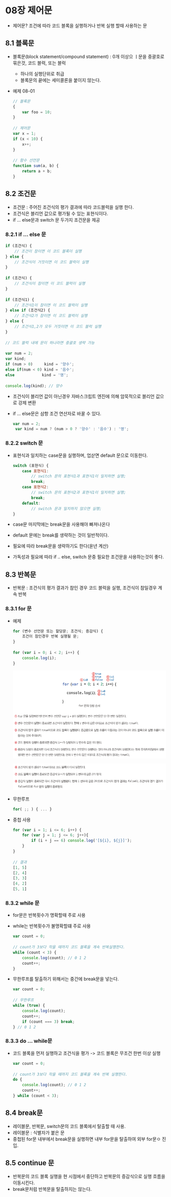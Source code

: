 # 08장  제어문

- 제어문? 조건에 따라 코드 블록을 실행하거나 반복 실행 할때 사용하는 문

## 8.1 블록문

- 블록문(block statement/compound statement) : 0개 이상으 ㅣ문을 중괄호로 묶은것, 코드 블럭, 또는 블럭

  - 하나의 실행단위로 취급
  - 블록문의 끝에는 세미콜론을 붙이지 않는다.

- 예제 08-01

  ```javascript
  // 블록문
  {
      var foo = 10;    
  }
  
  // 제어문
  var x = 1;
  if (x < 10) {
      x++;
  }
  
  // 함수 선언문
  function sum(a, b) {
      return a + b;
  }
  ```

## 8.2 조건문

- 조건문 : 주어진 조건식의 평가 결과에 따라 코드블럭을 실행 한다.
- 조건식은 블리언 값으로 평가될 수 있는 표현식이다.
- if ... else문과 switch 문 두가지 조건문을 제공

### 8.2.1 if ... else 문

```javascript
if (조건식) {
    // 조건이 참이면 이 코드 블록이 실행
} else {
    // 조건식이 거짓이면 이 코드 블럭이 실행
}

if (조건식) {
    // 조건식이 참이면 이 코드 블럭이 실행
}

if (조건식1) {
    // 조건식1이 참이면 이 코드 블럭이 실행
} else if (조건식2) {
    // 조건식2가 참이면 이 코드 블럭이 실행
} else {
    // 조건식1,2가 모두 거짓이면 이 코드 블럭 실행
}

// 코드 블럭 내에 문이 하나라면 중괄호 생략 가능

var num = 2;
var kind;
if (num > 0) 	 kind = '양수';
else if(num < 0) kind = '음수';
else			kind = '영';

console.log(kind); // 양수
```

- 조건식이 블리언 값이 아닌경우 자바스크립트 엔진에 의해 암묵적으로 블리언 값으로 강제 변환

- if ... else문은 삼항 조건 연산자로 바꿀 수 있다.

  ```javascript
  var num = 2;
   var kind = num ? (num > 0 ? '양수' : '음수') : '영';
  ```

### 8.2.2 switch 문

- 표현식과 일치하는 case문을 실행하며, 업삳면 default 문으로 이동한다.

  ```javascript
  switch (표현식) {
      case 표현식1:
          // switch 문의 표현식1과 표현식1이 일치하면 실행;
          break;
      case 표현식2:
          // switch 문의 표현식2과 표현식1이 일치하면 실행;
          break;
      default:
          // switch 문과 일치하지 않으면 실행;
  }
  ```

- case문 마지막에는 break문을 사용해야 빠져나온다

- default 문에는 break를 생략하는 것이 일반적이다.

- 필요에 따라 break문을 생략하기도 한다(윤년 계산)

- 가독성과 필요에 따라 if .. else, switch 문중 필요한 조건문을 사용하는것이 좋다.

## 8.3 반복문

- 반복문 : 조건식의 평가 결과가 참인 경우 코드 블럭을 실행, 조건식이 참일경우 계속 반복

### 8.3.1 for 문

- 예제

  ```javascript
  for (변수 선언문 또는 할당문; 조건식; 증감식) {
      조건이 참인경우 반복 실행될 문;
  }
  
  for (var i = 0; i < 2; i++) {
      console.log(i);
  }
  ```

  ![image-20210818143113838](https://raw.githubusercontent.com/redplug/shareimages/master/img/image-20210818143113838.png)

  ![image-20210818143127027](https://raw.githubusercontent.com/redplug/shareimages/master/img/image-20210818143127027.png)

- 무한루프

  ```javascript
  for( ;; ) { ... }
  ```

- 중첩 사용

  ```javascript
  for (var i = 1; i <= 6; i++) {
      for (var j = 1; j <= 6; j++){
          if (i + j == 6) console.log('[${i}, ${j}]');
      }
  }
  
  // 결과
  [1, 5]
  [2, 4]
  [3, 3]
  [4, 2]
  [5, 1]
  ```

### 8.3.2 while 문

- for문은 반복횟수가 명확할때 주로 사용

- while는 반복횟수가 불명확할떄 주로 사용

  ```javascript
  var count = 0;
  
  // count가 3보다 작을 때까지 코드 블록을 계속 반복실행한다.
  while (count < 3) {
      console.log(count); // 0 1 2
      count++;
  }
  ```

- 무한루프를 탈출하기 위해서는 중간에 break문을 넣는다.

  ```javascript
  var count = 0;
  
  // 무한루프
  while (true) {
      console.log(count);
      count++;
      if (count === 3) break;
  } // 0 1 2
  ```

### 8.3.3 do ... while문

- 코드 블록을 먼저 실행하고 조건식을 평가 -> 코드 블록은 무조건 한번 이상 실행

  ```javascript
  var count = 0;
  
  // count가 3보다 작을 때까지 코드 블록을 계속 반복 실행한다.
  do {
      console.log(count); // 0 1 2
      count++;
  } while (count < 3);
  ```

## 8.4 break문

- 레이블문, 반복문, switch문의 코드 블록에서 탈출할 때 사용.
- 레이블문 : 식별자가 붙은 문
- 중첩된 for문 내부에서 break문을 실행하면 내부 for문을 탈출하여 외부 for문ㅇ 진입.

## 8.5 continue 문

- 반복문의 코드 블록 실행을 현 시점에서 중단하고 반복문의 증감식으로 실행 흐름을 이동시킨다.
- break문처럼 반복문을 탈출하지는 않는다.
